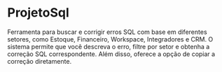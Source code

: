 # ProjetoSql
Ferramenta para buscar e corrigir erros SQL com base em diferentes setores, como Estoque, Financeiro, Workspace, Integradores e CRM. O sistema permite que você descreva o erro, filtre por setor e obtenha a correção SQL correspondente. Além disso, oferece a opção de copiar a correção diretamente.
